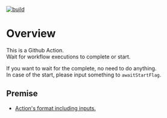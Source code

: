 [![build](https://github.com/begyyal/act_await_wf_execution/actions/workflows/build.yml/badge.svg?branch=master)](https://github.com/begyyal/act_await_wf_execution/actions/workflows/build.yml)

# Overview

This is a Github Action.  
Wait for workflow executions to complete or start.  

If you want to wait for the complete, no need to do anything.  
In case of the start, please input something to `awaitStartFlag`. 

## Premise

- [Action's format including inputs.](https://github.com/begyyal/act_sequential_execution/blob/master/action.yml)
